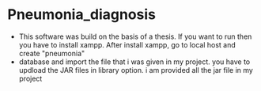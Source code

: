 # Pneumonia_diagnosis
- This software was build on the basis of a thesis. If you want to run then you have to install xampp. After install xampp, go to local host and create "pneumonia"
- database and import the file that i was given in my project. you have to updload the JAR files in library option. i am provided all the jar file in my project

